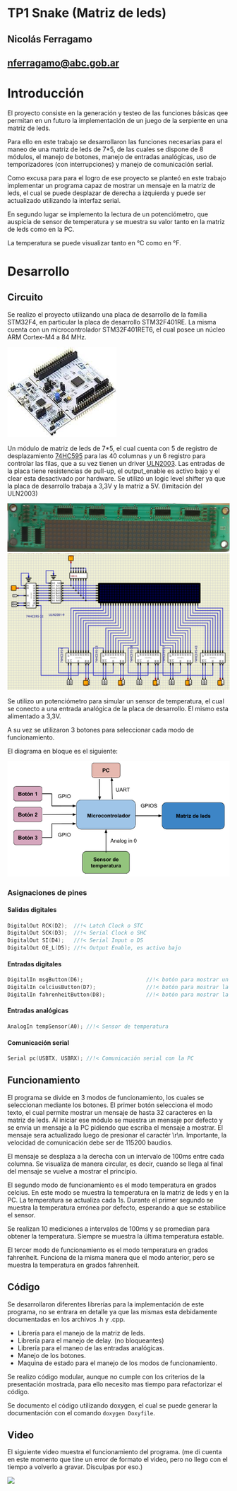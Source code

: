 # TP1 Snake (Matriz de leds)

## Nicolás Ferragamo
## nferragamo@abc.gob.ar


# Introducción
El proyecto consiste en la generación y testeo de las funciones básicas qee permitan en un futuro la implementación de un juego de la serpiente en una matriz de leds.

Para ello en este trabajo se desarrollaron las funciones necesarias para el maneo de una matriz de leds de 7*5, de las cuales se dispone de 8 módulos, el manejo de botones, manejo de entradas analógicas, uso de temporizadores (con interrupciones) y manejo de comunicación serial.

Como excusa para para el logro de ese proyecto se planteó en este trabajo implementar un programa capaz de mostrar un mensaje en la matriz de leds, el cual se puede desplazar de derecha a izquierda y puede ser actualizado utilizando la interfaz serial.

En segundo lugar se implemento la lectura de un potenciómetro, que auspicia de sensor de temperatura y se muestra su valor tanto en la matriz de leds como en la PC. 

La temperatura se puede visualizar tanto en °C como en °F.

# Desarrollo
## Circuito
Se realizo el proyecto utilizando una placa de desarrollo de la familia STM32F4, en particular la placa de desarrollo STM32F401RE. La misma cuenta con un microcontrolador STM32F401RET6, el cual posee un núcleo ARM Cortex-M4 a 84 MHz. 

![placa](documents/nucleo.jpeg)

Un módulo de matriz de leds de 7*5, el cual cuenta con 5 de registro de desplazamiento [74HC595](documnets/Cdocuments/CD74HC595.PDF) para las 40 columnas y un 6 registro para controlar las filas, que a su vez tienen un driver [ULN2003](documents/documents/ULN2003A.PDF). Las entradas de la placa tiene resistencias de pull-up, el output_enable es activo bajo y el clear esta desactivado por hardware. Se utilizó un logic level shifter ya que la placa de desarrollo trabaja a 3,3V y la matriz a 5V. (limitación del ULN2003)

![matriz](documents/matriz.jpg)
![circuito](documents/circuito.png)

Se utilizo un potenciómetro para simular un sensor de temperatura, el cual se conecto a una entrada analógica de la placa de desarrollo. El mismo esta alimentado a 3,3V.

A su vez se utilizaron 3 botones para seleccionar cada modo de funcionamiento.

El diagrama en bloque es el siguiente:

![diagrama](documents/diagrama.png)

### Asignaciones de pines
#### Salidas digitales
```cpp
DigitalOut RCK(D2);  //!< Latch Clock o STC
DigitalOut SCK(D3);  //!< Serial Clock o SHC
DigitalOut SI(D4);   //!< Serial Input o DS
DigitalOut OE_L(D5); //!< Output Enable, es activo bajo
``` 
#### Entradas digitales
```cpp
DigitalIn msgButton(D6);                    //!< botón para mostrar un mensaje en la matriz
DigitalIn celciusButton(D7);                //!< botón para mostrar la temperatura en grados celcius
DigitalIn fahrenheitButton(D8);             //!< botón para mostrar la temperatura en grados fahrenheit
``` 

#### Entradas analógicas
```cpp
AnalogIn tempSensor(A0); //!< Sensor de temperatura
```

#### Comunicación serial
```cpp
Serial pc(USBTX, USBRX); //!< Comunicación serial con la PC
```

## Funcionamiento
El programa se divide en 3 modos de funcionamiento, los cuales se seleccionan mediante los botones.
El primer botón selecciona el modo texto, el cual permite mostrar un mensaje de hasta 32 caracteres en la matriz de leds. Al iniciar ese módulo se muestra un mensaje por defecto y se envía un mensaje a la PC pidiendo que escriba el mensaje a mostrar. El mensaje sera actualizado luego de presionar el caractér \r\n.
Importante, la velocidad de comunicación debe ser de 115200 baudios.

El mensaje se desplaza a la derecha con un intervalo de 100ms entre cada columna. Se visualiza de manera circular, es decir, cuando se llega al final del mensaje se vuelve a mostrar el principio.

El segundo modo de funcionamiento es el modo temperatura en grados celcius. En este modo se muestra la temperatura en la matriz de leds y en la PC. La temperatura se actualiza cada 1s. Durante el primer segundo se muestra la temperatura errónea por defecto, esperando a que se estabilice el sensor.

Se realizan 10 mediciones a intervalos de 100ms y se promedian para obtener la temperatura. Siempre se muestra la última temperatura estable.

El tercer modo de funcionamiento es el modo temperatura en grados fahrenheit. Funciona de la misma manera que el modo anterior, pero se muestra la temperatura en grados fahrenheit.

## Código
Se desarrollaron diferentes librerías para la implementación de este programa, no se entrara en detalle ya que las mismas esta debidamente documentadas en los archivos .h y .cpp.

- Librería para el manejo de la matriz de leds.
- Librería para el manejo de delay. (no bloqueantes)
- Librería para el maneo de las entradas analógicas.
- Manejo de los botones.
- Maquina de estado para el manejo de los modos de funcionamiento.

Se realizo código modular, aunque no cumple con los criterios de la presentación mostrada, para ello necesito mas tiempo para refactorizar el código.

Se documento el código utilizando doxygen, el cual se puede generar la documentación con el comando `doxygen Doxyfile`.



## Video
El siguiente video muestra el funcionamiento del programa. (me di cuenta en este momento que tine un error de formato el video, pero no llego con el tiempo a volverlo a gravar. Disculpas por eso.)

<div align="left">
      <a href="https://youtu.be/3OxxepSsEAg">
         <img src="https://i9.ytimg.com/vi_webp/3OxxepSsEAg/mq1.webp?sqp=CPDNprQG-oaymwEmCMACELQB8quKqQMa8AEB-AH-CYAC0AWKAgwIABABGGIgZShTMA8=&rs=AOn4CLDerwgjr89bE5wfnEwj0vkUSNqORw" style="width:45%;">
      </a>
</div>
